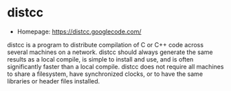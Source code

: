# distcc

* Homepage: https://distcc.googlecode.com/

distcc is a program to distribute compilation of C or C++ code across
 several machines on a network. distcc should always generate the same
 results as a local compile, is simple to install and use, and is often
 significantly faster than a local compile.  distcc does not require all
 machines to share a filesystem, have synchronized clocks, or to have the
 same libraries or header files installed.
